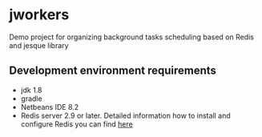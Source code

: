 # jworkers
Demo project for organizing background tasks scheduling based on Redis and jesque library

## Development environment requirements 

- jdk 1.8
- gradle 
- Netbeans IDE 8.2
- Redis server 2.9 or later. Detailed information how to install and configure Redis you can find [here](http://redis.io/topics/quickstart)

